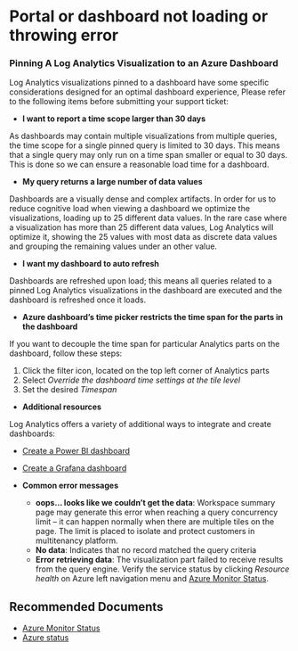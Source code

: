 
<properties
pageTitle="Portal or dashboard not loading or throwing error"
description="Portal or dashboard not loading or throwing error"
service="microsoft.operationalinsights"
resource="workspaces"
articleId="28d25b96-fca1-47f8-94e6-8bf406b283e4"
symptomID=""
infoBubbleText=""
authors="roygal"
ms.author="rogal"
displayorder=""
selfHelpType="generic"
supportTopicIds="32745416"
resourceTags=""
productPesIds="15725"
cloudEnvironments="Public, Fairfax, Blackforest, usnat, ussec"
	ownershipId="AzureMonitoring_LogAnalytics"
/>

# Portal or dashboard not loading or throwing error

### **Pinning A Log Analytics Visualization to an Azure Dashboard**

Log Analytics visualizations pinned to a dashboard have some specific considerations designed for an optimal dashboard experience, Please refer to the following items before submitting your support ticket:

* **I want to report a time scope larger than 30 days** 

As dashboards may contain multiple visualizations from multiple queries, the time scope for a single pinned query is limited to 30 days. This means that a single query may only run on a time span smaller or equal to 30 days. This is done so we can ensure a reasonable load time for a dashboard. 

* **My query returns a large number of data values**

Dashboards are a visually dense and complex artifacts. In order for us to reduce cognitive load when viewing a dashboard we optimize the visualizations, loading up to 25 different data values. In the rare case where a visualization has more than 25 different data values, Log Analytics will optimize it, showing the 25 values with most data as discrete data values and grouping the remaining values under an other value.

* **I want my dashboard to auto refresh** 

Dashboards are refreshed upon load; this means all queries related to a pinned Log Analytics visualizations in the dashboard are executed and the dashboard is refreshed once it loads.

* **Azure dashboard’s time picker restricts the time span for the parts in the dashboard** 

If you want to decouple the time span for particular Analytics parts on the dashboard, follow these steps:

1. Click the filter icon, located on the top left corner of Analytics parts
2. Select *Override the dashboard time settings at the tile level*
3. Set the desired *Timespan*

* **Additional resources**

Log Analytics offers a variety of additional ways to integrate and create dashboards:

* [Create a Power BI dashboard](https://docs.microsoft.com/azure/azure-monitor/platform/powerbi)
* [Create a Grafana dashboard](https://azure.microsoft.com/blog/azure-monitor-logs-in-grafana-now-in-public-preview/)

* **Common error messages**
	
	* **oops… looks like we couldn’t get the data**: Workspace summary page may generate this error when reaching a query concurrency limit – it can happen normally when there are multiple tiles on the page. The limit is placed to isolate and protect customers in multitenancy platform.
	* **No data**: Indicates that no record matched the query criteria
	* **Error retrieving data**: The visualization part failed to receive results from the query engine. Verify the service status by clicking *Resource health* on Azure left navigation menu and [Azure Monitor Status](https://techcommunity.microsoft.com/t5/Azure-Monitor-Status/bg-p/AzureMonitorStatusBlog).

## **Recommended Documents**

* [Azure Monitor Status](https://techcommunity.microsoft.com/t5/Azure-Monitor-Status/bg-p/AzureMonitorStatusBlog)
* [Azure status](https://azure.microsoft.com/status/)<br>
